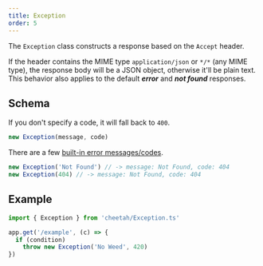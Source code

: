 ```yaml
---
title: Exception
order: 5
---
```


The `Exception` class constructs a response based on the `Accept` header.

If the header contains the MIME type `application/json` or `*/*` (any MIME type), the response body will be a JSON object, otherwise it'll be plain text. This behavior also applies to the default ***error*** and ***not found*** responses.

## Schema

If you don't specify a code, it will fall back to `400`.

```ts
new Exception(message, code)
```

There are a few [built-in error messages/codes](https://github.com/azurystudio/cheetah/blob/dev/deno/Exception.ts#L1).

```ts
new Exception('Not Found') // -> message: Not Found, code: 404
new Exception(404) // -> message: Not Found, code: 404
```

## Example

```ts
import { Exception } from 'cheetah/Exception.ts'

app.get('/example', (c) => {
  if (condition)
    throw new Exception('No Weed', 420)
})
```

